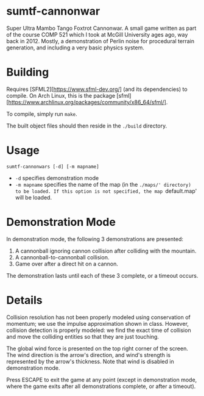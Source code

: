 # sumtf-cannonwar

Super Ultra Mambo Tango Foxtrot Cannonwar. A small game written as
part of the course COMP 521 which I took at McGill University ages
ago, way back in 2012. Mostly, a demonstration of Perlin noise for
procedural terrain generation, and including a very basic physics
system.

# Building

Requires [SFML2][https://www.sfml-dev.org/] (and its dependencies) to
compile. On Arch Linux, this is the package
[sfml][https://www.archlinux.org/packages/community/x86_64/sfml/].

To compile, simply run `make`.

The built object files should then reside in the `./build` directory.

# Usage

~~~
sumtf-cannonwars [-d] [-m mapname]
~~~

* `-d` specifies demonstration mode
* `-m mapname` specifies the name of the map (in the `./maps/' directory) to be loaded. If this option is not specified, the map `default.map' will be loaded.

# Demonstration Mode
In demonstration mode, the following 3 demonstrations are presented:
1. A cannonball ignoring cannon collision after colliding with the mountain.
1. A cannonball-to-cannonball collision.
1. Game over after a direct hit on a cannon.

The demonstration lasts until each of these 3 complete, or a timeout occurs.

# Details

Collision resolution has not been properly modeled using conservation
of momentum; we use the impulse approximation shown in class. However,
collision detection is properly modeled: we find the exact time of
collision and move the colliding entities so that they are just
touching.

The global wind force is presented on the top right corner of the
screen. The wind direction is the arrow's direction, and wind's
strength is represented by the arrow's thickness. Note that wind is
disabled in demonstration mode.

Press ESCAPE to exit the game at any point (except in demonstration
mode, where the game exits after all demonstrations complete, or after
a timeout).
